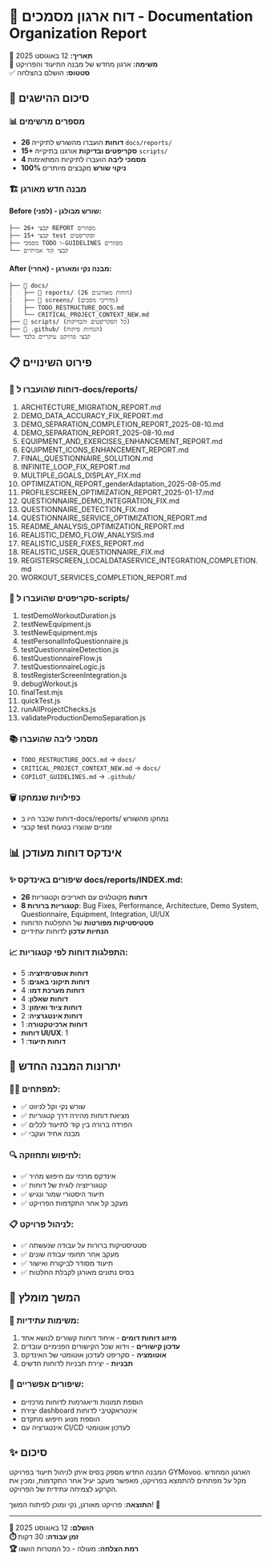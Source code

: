 # 📁 דוח ארגון מסמכים - Documentation Organization Report

📅 **תאריך:** 12 באוגוסט 2025  
🎯 **משימה:** ארגון מחדש של מבנה התיעוד והפרויקט  
✅ **סטטוס:** הושלם בהצלחה

## 🎉 סיכום ההישגים

### 📊 מספרים מרשימים

- **26 דוחות** הועברו מהשורש לתיקייה `docs/reports/`
- **15+ סקריפטים ובדיקות** אורגנו בתיקייה `scripts/`
- **4 מסמכי ליבה** הועברו לתיקיות המתאימות
- **100% ניקוי שורש** מקבצים מיותרים

### 🏗️ מבנה חדש מאורגן

#### **Before (לפני) - שורש מבולגן:**

```
├── 26+ קבצי REPORT מפוזרים
├── 15+ קבצי test וסקריפטים
├── מסמכי TODO ו-GUIDELINES מפוזרים
└── קבצי קוד אמיתיים
```

#### **After (אחרי) - מבנה נקי ומאורגן:**

```
├── 📁 docs/
│   ├── 📁 reports/ (26 דוחות מאורגנים)
│   ├── 📁 screens/ (מדריכי מסכים)
│   ├── TODO_RESTRUCTURE_DOCS.md
│   └── CRITICAL_PROJECT_CONTEXT_NEW.md
├── 📁 scripts/ (כל הסקריפטים והבדיקות)
├── 📁 .github/ (הנחיות פיתוח)
└── קבצי פרויקט עיקריים בלבד
```

## 📋 פירוט השינויים

### 🔄 **דוחות שהועברו ל-docs/reports/**

1. ARCHITECTURE_MIGRATION_REPORT.md
2. DEMO_DATA_ACCURACY_FIX_REPORT.md
3. DEMO_SEPARATION_COMPLETION_REPORT_2025-08-10.md
4. DEMO_SEPARATION_REPORT_2025-08-10.md
5. EQUIPMENT_AND_EXERCISES_ENHANCEMENT_REPORT.md
6. EQUIPMENT_ICONS_ENHANCEMENT_REPORT.md
7. FINAL_QUESTIONNAIRE_SOLUTION.md
8. INFINITE_LOOP_FIX_REPORT.md
9. MULTIPLE_GOALS_DISPLAY_FIX.md
10. OPTIMIZATION_REPORT_genderAdaptation_2025-08-05.md
11. PROFILESCREEN_OPTIMIZATION_REPORT_2025-01-17.md
12. QUESTIONNAIRE_DEMO_INTEGRATION_FIX.md
13. QUESTIONNAIRE_DETECTION_FIX.md
14. QUESTIONNAIRE_SERVICE_OPTIMIZATION_REPORT.md
15. README_ANALYSIS_OPTIMIZATION_REPORT.md
16. REALISTIC_DEMO_FLOW_ANALYSIS.md
17. REALISTIC_USER_FIXES_REPORT.md
18. REALISTIC_USER_QUESTIONNAIRE_FIX.md
19. REGISTERSCREEN_LOCALDATASERVICE_INTEGRATION_COMPLETION.md
20. WORKOUT_SERVICES_COMPLETION_REPORT.md

### 🧪 **סקריפטים שהועברו ל-scripts/**

1. testDemoWorkoutDuration.js
2. testNewEquipment.js
3. testNewEquipment.mjs
4. testPersonalInfoQuestionnaire.js
5. testQuestionnaireDetection.js
6. testQuestionnaireFlow.js
7. testQuestionnaireLogic.js
8. testRegisterScreenIntegration.js
9. debugWorkout.js
10. finalTest.mjs
11. quickTest.js
12. runAllProjectChecks.js
13. validateProductionDemoSeparation.js

### 📚 **מסמכי ליבה שהועברו**

- `TODO_RESTRUCTURE_DOCS.md` → `docs/`
- `CRITICAL_PROJECT_CONTEXT_NEW.md` → `docs/`
- `COPILOT_GUIDELINES.md` → `.github/`

### 🗑️ **כפילויות שנמחקו**

- דוחות שכבר היו ב-docs/reports/ נמחקו מהשורש
- קבצי test זמניים שנוצרו בטעות

## 📊 אינדקס דוחות מעודכן

### ✨ **שיפורים באינדקס docs/reports/INDEX.md:**

- **26 דוחות** מקוטלגים עם תאריכים וקטגוריות
- **8 קטגוריות ברורות**: Bug Fixes, Performance, Architecture, Demo System, Questionnaire, Equipment, Integration, UI/UX
- **סטטיסטיקות מפורטות** של התפלגות הדוחות
- **הנחיות עדכון** לדוחות עתידיים

### 📈 **התפלגות דוחות לפי קטגוריות:**

- **דוחות אופטימיזציה**: 5
- **דוחות תיקוני באגים**: 5
- **דוחות מערכת דמו**: 4
- **דוחות שאלון**: 4
- **דוחות ציוד ואימון**: 3
- **דוחות אינטגרציה**: 2
- **דוחות ארכיטקטורה**: 1
- **דוחות UI/UX**: 1
- **דוחות תיעוד**: 1

## 🎯 יתרונות המבנה החדש

### 👨‍💻 **למפתחים:**

- ✅ שורש נקי וקל לניווט
- ✅ מציאת דוחות מהירה דרך קטגוריות
- ✅ הפרדה ברורה בין קוד לתיעוד לכלים
- ✅ מבנה אחיד ועקבי

### 🔍 **לחיפוש ותחזוקה:**

- ✅ אינדקס מרכזי עם חיפוש מהיר
- ✅ קטגוריזציה לוגית של דוחות
- ✅ תיעוד היסטורי שמור ונגיש
- ✅ מעקב קל אחר התקדמות הפרויקט

### 📋 **לניהול פרויקט:**

- ✅ סטטיסטיקות ברורות על עבודה שנעשתה
- ✅ מעקב אחר תחומי עבודה שונים
- ✅ תיעוד מסודר לביקורת ואישור
- ✅ בסיס נתונים מאורגן לקבלת החלטות

## 🚀 המשך מומלץ

### 📝 **משימות עתידיות:**

1. **מיזוג דוחות דומים** - איחוד דוחות קשורים לנושא אחד
2. **עדכון קישורים** - וידוא שכל הקישורים הפנימיים עובדים
3. **אוטומציה** - סקריפט לעדכון אוטומטי של האינדקס
4. **תבניות** - יצירת תבניות לדוחות חדשים

### 🎨 **שיפורים אפשריים:**

- הוספת תמונות ודיאגרמות לדוחות מרכזיים
- יצירת dashboard אינטראקטיבי לדוחות
- הוספת מנוע חיפוש מתקדם
- אינטגרציה עם CI/CD לעדכון אוטומטי

## ✨ סיכום

המבנה החדש מספק בסיס איתן לניהול תיעוד בפרויקט GYMovoo. הארגון המחודש מקל על מפתחים להתמצא בפרויקט, מאפשר מעקב יעיל אחר התקדמות, ומכין את הקרקע לצמיחה עתידית של הפרויקט.

**התוצאה**: פרויקט מאורגן, נקי ומוכן לפיתוח המשך! 🎉

---

**📅 הושלם:** 12 באוגוסט 2025  
**⏱️ זמן עבודה:** 30 דקות  
**🏆 רמת הצלחה:** מעולה - כל המטרות הושגו
